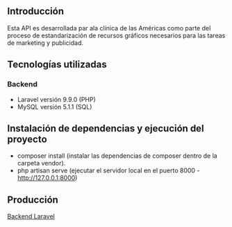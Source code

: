 ## Introducción

Esta API es desarrollada par ala clínica de las Américas como parte del proceso de estandarización de recursos gráficos necesarios para las tareas de marketing y publicidad.

## Tecnologías utilizadas

### Backend
- Laravel versión 9.9.0 (PHP)
- MySQL versión 5.1.1 (SQL)

## Instalación de dependencias y ejecución del proyecto
- composer install (instalar las dependencias de composer dentro de la carpeta vendor).
- php artisan serve (ejecutar el servidor local en el puerto 8000 - http://127.0.0.1:8000)

## Producción
<a href="http://sebastian-trujillo.me/colores-back">Backend Laravel</a>